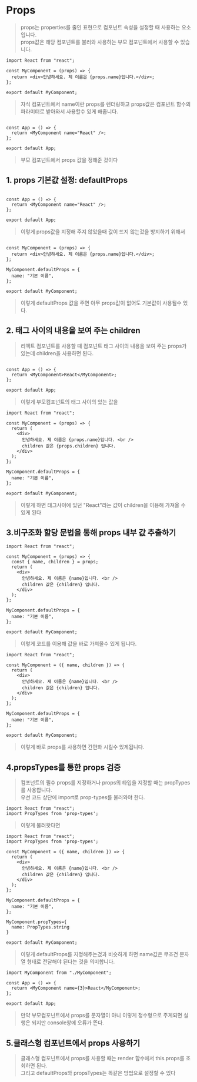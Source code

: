 # Props
> props는 properties를 줄인 표현으로 컴포넌트 속성을 설정할 때 사용하는 요소입니다.  
> props값은 해당 컴포넌트를 불러와 사용하는 부모 컴포넌트에서 사용할 수 있습니다.

```
import React from "react";

const MyComponent = (props) => {
  return <div>안녕하세요. 제 이름은 {props.name}입니다.</div>;
};

export default MyComponent;
```
> 자식 컴포넌트에서 name이란 props를 렌더링하고 props값은 컴포넌트 함수의 파라미터로 받아와서 사용할수 있게 해줍니다.

```import MyComponent from "./MyComponent";

const App = () => {
  return <MyComponent name="React" />;
};

export default App;
```
>부모 컴포넌트에서 props 값을 정해준 겄이다
## 1. props 기본값 설정: defaultProps
```import MyComponent from "./MyComponent";

const App = () => {
  return <MyComponent name="React" />;
};

export default App;
```
>이렇게 props값을 지정해 주지 않았을때 값이 뜨지 않는겄을 방지하기 위해서 
```import React from "react";

const MyComponent = (props) => {
  return <div>안녕하세요. 제 이름은 {props.name}입니다.</div>;
};

MyComponent.defaultProps = {
  name: "기본 이름",
};

export default MyComponent;
```
>이렇게 defaultProps 값을 주면 아무 props값이 없어도 기본값이 사용될수 있다.

## 2. 태그 사이의 내용을 보여 주는 children
>리엑트 컴포넌트를 사용할 때 컴포넌트 태그 사이의 내용을 보여 주는 props가 있는데 children을 사용하면 된다.
```import MyComponent from "./MyComponent";

const App = () => {
  return <MyComponent>React</MyComponent>;
};

export default App;
```
> 이렇게 부모컴포넌트의 태그 사이의 있는 값을
```
import React from "react";

const MyComponent = (props) => {
  return (
    <div>
      안녕하세요. 제 이름은 {props.name}입니다. <br />
      children 값은 {props.children} 입니다.
    </div>
  );
};

MyComponent.defaultProps = {
  name: "기본 이름",
};

export default MyComponent;
```
> 이렇게 하면 태그사이에 있던 "React"라는 값이 children을 이용해 가져올 수 있게 된다
## 3.비구조화 할당 문법을 통해 props 내부 값 추출하기
```
import React from "react";

const MyComponent = (props) => {
  const { name, children } = props;
  return (
    <div>
      안녕하세요. 제 이름은 {name}입니다. <br />
      children 값은 {children} 입니다.
    </div>
  );
};

MyComponent.defaultProps = {
  name: "기본 이름",
};

export default MyComponent;
```
> 이렇게 코드를 이용해 값을 바로 가져올수 있게 됩니다.
```
import React from "react";

const MyComponent = ({ name, children }) => {
  return (
    <div>
      안녕하세요. 제 이름은 {name}입니다. <br />
      children 값은 {children} 입니다.
    </div>
  );
};

MyComponent.defaultProps = {
  name: "기본 이름",
};

export default MyComponent;
```
> 이렇게 바로 props를 사용하면 간편화 시킬수 있게됩니다.
## 4.propsTypes를 통한 props 검증
>컴포넌트의 필수 props를 지정하거나 props의 타입을 지정할 때는 propTypes를 사용합니다.<br>
>우선 코드 상단에 import로 prop-types를 불러와야 한다.
```
import React from "react";
import PropTypes from 'prop-types';
```
>이렇게 불러왓다면
```
import React from "react";
import PropTypes from 'prop-types';

const MyComponent = ({ name, children }) => {
  return (
    <div>
      안녕하세요. 제 이름은 {name}입니다. <br />
      children 값은 {children} 입니다.
    </div>
  );
};

MyComponent.defaultProps = {
  name: "기본 이름",
};

MyComponent.propTypes={
  name: PropTypes.string
}

export default MyComponent;
```
>이렇게 defaultProps를 지정해주는겄과 비슷하게 하면 name값은 무조건 문자열 형태로 전달해야 된다는 것을 의미합니다. 
```
import MyComponent from "./MyComponent";

const App = () => {
  return <MyComponent name={3}>React</MyComponent>;
};

export default App;
```
>만약 부모컴포넌트에서 props를 문자열이 아니 이렇게 정수형으로 주게되면 실행은 되지만 console창에 오류가 뜬다.
## 5.클래스형 컴포넌트에서 props 사용하기
>클래스형 컴포넌트에서 props를 사용할 때는 render 함수에서 this.props를 조회하면 된다.<br>
>그리고 defaultProps와 propsTypes는 똑같은 방법으로 설정할 수 있다
